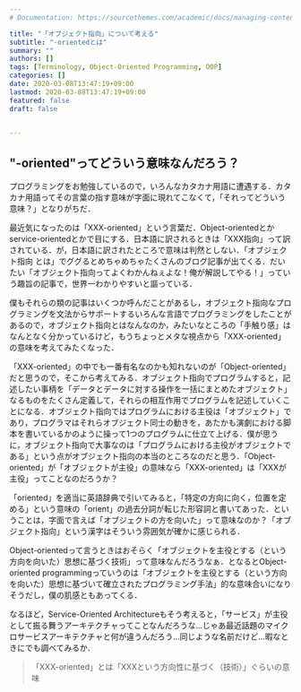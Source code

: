 ```yaml
---
# Documentation: https://sourcethemes.com/academic/docs/managing-content/

title: "「オブジェクト指向」について考える"
subtitle: "-orientedとは"
summary: ""
authors: []
tags: [Terminology, Object-Oriented Programming, OOP]
categories: []
date: 2020-03-08T13:47:19+09:00
lastmod: 2020-03-08T13:47:19+09:00
featured: false
draft: false


---
```


## "-oriented"ってどういう意味なんだろう？

プログラミングをお勉強しているので，いろんなカタカナ用語に遭遇する．カタカナ用語ってその言葉の指す意味が字面に現れてこなくて，「それってどういう意味？」となりがちだ．

最近気になったのは「XXX-oriented」という言葉だ．Object-orientedとかservice-orientedとかで目にする．日本語に訳されるときは「XXX指向」って訳されている．が，日本語に訳されたところで意味は判然としない．「オブジェクト指向 とは」でググるとめちゃめちゃたくさんのブログ記事が出てくる．だいたい「オブジェクト指向ってよくわかんねぇよな！俺が解説してやる！」っていう趣旨の記事で，世界一わかりやすいと謳っている．

僕もそれらの類の記事はいくつか呼んだことがあるし，オブジェクト指向なプログラミングを文法からサポートするいろんな言語でプログラミングをしたことがあるので，オブジェクト指向とはなんなのか，みたいなところの「手触り感」はなんとなく分かっているけど，もうちょっとメタな視点から「XXX-oriented」の意味を考えてみたくなった．

「XXX-oriented」の中でも一番有名なのかも知れないのが「Object-oriented」だと思うので，そこから考えてみる．オブジェクト指向でプログラムすると，記述したい事柄を「データとデータに対する操作を一括にまとめたオブジェクト」なるものをたくさん定義して，それらの相互作用でプログラムを記述していくことになる．オブジェクト指向ではプログラムにおける主役は「オブジェクト」であり，プログラマはそれらオブジェクト同士の動きを，あたかも演劇における脚本を書いているかのように操って1つのプログラムに仕立て上げる．僕が思うに，オブジェクト指向で大事なのは「プログラムにおける主役がオブジェクトである」という点がオブジェクト指向の本当のところなのだと思う．「Object-oriented」が「オブジェクトが主役」の意味なら「XXX-oriented」は「XXXが主役」ってことなのだろうか？

「oriented」を適当に英語辞典で引いてみると，「特定の方向に向く，位置を定める」という意味の「orient」の過去分詞が転じた形容詞と書いてあった．ということは，字面で言えば「オブジェクトの方を向いた」って意味なのか？「オブジェクト指向」という漢字はそういう雰囲気が確かに感じられる．

Object-orientedって言うときはおそらく「オブジェクトを主役とする（という方向を向いた）思想に基づく技術」って意味なんだろうなぁ．となるとObject-oriented programmingっていうのは「オブジェクトを主役とする（という方向を向いた）思想に基づいて確立されたプログラミング手法」的な意味合いになりそうだし，僕の肌感ともあってくる．

なるほど，Service-Oriented Architectureもそう考えると，「サービス」が主役として振る舞うアーキテクチャってことなんだろうな...じゃあ最近話題のマイクロサービスアーキテクチャと何が違うんだろう...同じような名前だけど...暇なときにでも調べてみるか．

> 「XXX-oriented」とは「XXXという方向性に基づく（技術）」ぐらいの意味